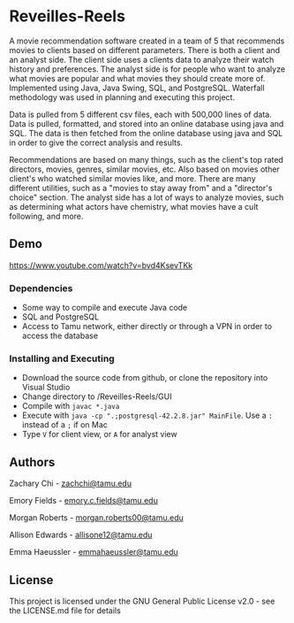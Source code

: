 # Reveilles-Reels

A movie recommendation software created in a team of 5 that recommends movies to clients based on different parameters. There is both a client and an analyst side. The client side uses a clients data to analyze their watch history and preferences. The analyst side is for people who want to analyze what movies are popular and what movies they should create more of. Implemented using Java, Java Swing, SQL, and PostgreSQL. Waterfall methodology was used in planning and executing this project. 

Data is pulled from 5 different csv files, each with 500,000 lines of data. Data is pulled, formatted, and stored into an online database using java and SQL. The data is then  fetched from the online database using java and SQL in order to give the correct analysis and results.

Recommendations are based on many things, such as the client's top rated directors, movies, genres, similar movies, etc. Also based on movies other client's who watched
similar movies like, and more. There are many different utilities, such as a "movies to stay away from" and a "director's choice" section. The analyst side has a lot of ways
to analyze movies, such as determining what actors have chemistry, what movies have a cult following, and more.

## Demo

https://www.youtube.com/watch?v=bvd4KsevTKk


### Dependencies

* Some way to compile and execute Java code
* SQL and PostgreSQL
* Access to Tamu network, either directly or through a VPN in order to access the database

### Installing and Executing

* Download the source code from github, or clone the repository into Visual Studio
* Change directory to <currentDir>/Reveilles-Reels/GUI
* Compile with `javac *.java`
* Execute with `java -cp ".;postgresql-42.2.8.jar" MainFile`. Use a `:` instead of a `;` if on Mac
* Type `V` for client view, or `A` for analyst view

## Authors

Zachary Chi - zachchi@tamu.edu
  
Emory Fields - emory.c.fields@tamu.edu
  
Morgan Roberts - morgan.roberts00@tamu.edu
  
Allison Edwards - allisone12@tamu.edu
  
Emma Haeussler - emmahaeussler@tamu.edu
  
## License

This project is licensed under the GNU General Public License v2.0 - see the LICENSE.md file for details

